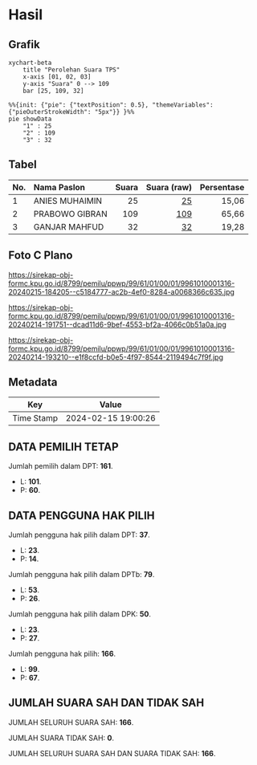 # Hasil

## Grafik

```mermaid
xychart-beta
    title "Perolehan Suara TPS"
    x-axis [01, 02, 03]
    y-axis "Suara" 0 --> 109
    bar [25, 109, 32]
```

```mermaid
%%{init: {"pie": {"textPosition": 0.5}, "themeVariables": {"pieOuterStrokeWidth": "5px"}} }%%
pie showData
    "1" : 25
    "2" : 109
    "3" : 32
```

## Tabel

| No. | Nama Paslon    | Suara | Suara (raw) | Persentase |
|:--- |:-------------- | -----:| -----------:| ----------:|
| 1   | ANIES MUHAIMIN | 25    | [25][p-1]   | 15,06      |
| 2   | PRABOWO GIBRAN | 109   | [109][p-2]  | 65,66      |
| 3   | GANJAR MAHFUD  | 32    | [32][p-3]   | 19,28      |


[p-1]: https://github.com/gigit-pemilu/pemilu-2024-99-luar-negeri/blob/main/pilpres/hitung-suara/sub/99-luar-negeri/sub/61-kota-kinabalu-malaysia/sub/01-kota-kinabalu-malaysia/sub/0001-kota-kinabalu-malaysia/sub/316-ksk-305/sub/paslon-1.txt
[p-2]: https://github.com/gigit-pemilu/pemilu-2024-99-luar-negeri/blob/main/pilpres/hitung-suara/sub/99-luar-negeri/sub/61-kota-kinabalu-malaysia/sub/01-kota-kinabalu-malaysia/sub/0001-kota-kinabalu-malaysia/sub/316-ksk-305/sub/paslon-2.txt
[p-3]: https://github.com/gigit-pemilu/pemilu-2024-99-luar-negeri/blob/main/pilpres/hitung-suara/sub/99-luar-negeri/sub/61-kota-kinabalu-malaysia/sub/01-kota-kinabalu-malaysia/sub/0001-kota-kinabalu-malaysia/sub/316-ksk-305/sub/paslon-3.txt

## Foto C Plano

https://sirekap-obj-formc.kpu.go.id/8799/pemilu/ppwp/99/61/01/00/01/9961010001316-20240215-184205--c5184777-ac2b-4ef0-8284-a0068366c635.jpg

https://sirekap-obj-formc.kpu.go.id/8799/pemilu/ppwp/99/61/01/00/01/9961010001316-20240214-191751--dcad11d6-9bef-4553-bf2a-4066c0b51a0a.jpg

https://sirekap-obj-formc.kpu.go.id/8799/pemilu/ppwp/99/61/01/00/01/9961010001316-20240214-193210--e1f8ccfd-b0e5-4f97-8544-2119494c7f9f.jpg


## Metadata

| Key        | Value               |
| ---------- | ------------------- |
| Time Stamp | 2024-02-15 19:00:26 |


## DATA PEMILIH TETAP

Jumlah pemilih dalam DPT: **161**.
 * L: **101**.
 * P: **60**.

## DATA PENGGUNA HAK PILIH

Jumlah pengguna hak pilih dalam DPT: **37**.
 * L: **23**.
 * P: **14**.

Jumlah pengguna hak pilih dalam DPTb: **79**.
 * L: **53**.
 * P: **26**.

Jumlah pengguna hak pilih dalam DPK: **50**.
 * L: **23**.
 * P: **27**.

Jumlah pengguna hak pilih: **166**.
 * L: **99**.
 * P: **67**.

## JUMLAH SUARA SAH DAN TIDAK SAH

JUMLAH SELURUH SUARA SAH: **166**.

JUMLAH SUARA TIDAK SAH: **0**.

JUMLAH SELURUH SUARA SAH DAN SUARA TIDAK SAH: **166**.


